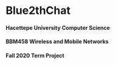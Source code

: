 # Blue2thChat
#### Hacettepe University Computer Science 
#### BBM458 Wireless and Mobile Networks
#### Fall 2020 Term Project  
